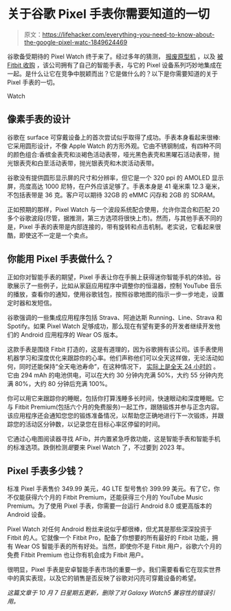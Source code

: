# 关于谷歌 Pixel 手表你需要知道的一切

> 原文：<https://lifehacker.com/everything-you-need-to-know-about-the-google-pixel-watc-1849624469>

谷歌备受期待的 Pixel Watch 终于来了。经过多年的猜测， [报废原型机](https://www.businessinsider.com/inside-google-shifting-smartwatch-strategy-2019-9) ，以及 [被 Fitbit 收购](https://gizmodo.com/its-done-the-google-fitbit-deal-is-complete-1846057104) ，该公司拥有了自己的智能手表，与它的 Pixel 设备系列巧妙地集成在一起。是什么让它在竞争中脱颖而出？它是做什么的？以下是你需要知道的关于 Pixel 手表的一切。

Watch

## 像素手表的设计

谷歌在 surface 可穿戴设备上的首次尝试似乎取得了成功。手表本身看起来很棒:它采用圆形设计，不像 Apple Watch 的方形外观。它由不锈钢制成，有四种不同的颜色组合:香槟金表壳和淡褐色活动表带，哑光黑色表壳和黑曜石活动表带，抛光银表壳和白垩活动表带，抛光银表壳和木炭活动表带。

谷歌没有提供圆形显示屏的尺寸和分辨率，但它是一个 320 ppi 的 AMOLED 显示屏，亮度高达 1000 尼特，在户外应该足够了。手表本身是 41 毫米乘 12.3 毫米，不包括表带是 36 克。客户可以期待 32GB 的 eMMC 闪存和 2GB 的 SDRAM。

正如预期的那样，Pixel Watch 与一个波段系统配合使用，允许你混合和匹配 20 多个谷歌波段(尽管，据推测，第三方选项将很快上市)。然而，与其他手表不同的是，Pixel 手表的表带是内部连接的，带有旋转和点击机制。老实说，它看起来很酷，即使这不一定是一个卖点。

## 你能用 Pixel 手表做什么？

正如你对智能手表的期望，Pixel 手表让你在手腕上获得迷你智能手机的体验。谷歌展示了一些例子，比如从家庭应用程序中调整你的恒温器，控制 YouTube 音乐的播放，查看你的通知，使用谷歌钱包，按照谷歌地图的指示一步一步地走，设置定时器和发短信。

谷歌强调的一些集成应用程序包括 Strava、阿迪达斯 Running、Line、Strava 和 Spotify。如果 Pixel Watch 足够成功，那么现在有望有更多的开发者继续开发他们的 Android 应用程序的 Wear OS 版本。

这款手表是围绕 Fitbit 打造的，这是有道理的，因为谷歌拥有该公司。该手表使用机器学习和深度优化来跟踪你的心率。他们声称他们可以全天这样做，无论活动如何，同时还能保持“全天电池寿命”，在这种情况下， [实际上是全天 24 小时的](https://lifehacker.com/how-to-make-your-apple-watch-last-for-days-on-a-single-1849533531) 。它由 294 mAh 的电池供电，可以在大约 30 分钟内充满 50%，大约 55 分钟内充满 80%，大约 80 分钟后充满 100%。

你可以用它来跟踪你的睡眠，包括你打算浅睡多长时间，快速眼动和深度睡眠。它与 Fitbit Premium(包括六个月的免费服务)一起工作，跟随锻炼并参与正念内容。该应用程序还会通知您您的锻炼准备情况，以帮助您正确地进行下一次锻炼，并跟踪您的活动区分钟数，以记录您在目标心率区停留的时间。

它通过心电图阅读器寻找 AFib，并内置紧急呼救功能，这是智能手表和智能手机的标准选项。跌倒检测*是*要来 Pixel Watch 了，不过要到 2023 年。

## Pixel 手表多少钱？

标准 Pixel 手表售价 349.99 美元，4G LTE 型号售价 399.99 美元。有了它，你不仅能获得六个月的 Fitbit Premium，还能获得三个月的 YouTube Music Premium。为了使用 Pixel 手表，你需要一台运行 Android 8.0 或更高版本的 Android 设备。

Pixel Watch 对任何 Android 粉丝来说似乎都很棒，但尤其是那些深深投资于 Fitbit 的人。它就像一个 Fitbit Pro，配备了你想要的所有最好的 Fitbit 功能，拥有 Wear OS 智能手表的所有好处。当然，即使你不是 Fitbit 用户，谷歌六个月的免费 Fitbit Premium 也让你有机会成为 Fitbit 用户。

很明显，Pixel 手表是安卓智能手表市场的重要一步。我们需要看看它在现实世界中的真实表现，以及它的销售是否反映了谷歌对闪亮可穿戴设备的希望。

*这篇文章于 10 月 7 日星期五更新，删除了对 Galaxy Watch5 兼容性的错误引用。*